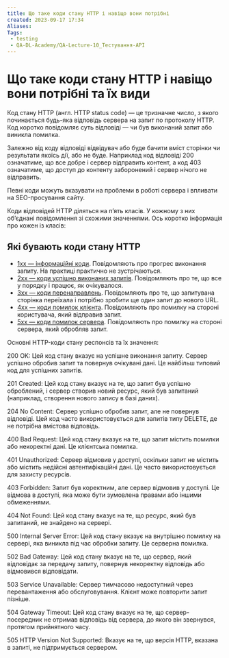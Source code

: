 ```yaml
---
title: Що таке коди стану HTTP і навіщо вони потрібні
created: 2023-09-17 17:34
Aliases:
Tags: 
 - testing
 - QA-DL-Academy/QA-Lecture-10_Тестування-АPІ
---
```

# Що таке коди стану HTTP і навіщо вони потрібні та їх види

Код стану HTTP (англ. HTTP status code) — це тризначне число, з якого починається будь-яка відповідь сервера на запит по протоколу HTTP. Код коротко повідомляє суть відповіді — чи був виконаний запит або виникла помилка.

Залежно від коду відповіді відвідувач або буде бачити вміст сторінки чи результати якоїсь дії, або не буде. Наприклад код відповіді 200 означатиме, що все добре і сервер відправить контент, а код 403 означатиме, що доступ до контенту заборонений і сервер нічого не відправить.

Певні коди можуть вказувати на проблеми в роботі сервера і впливати на SEO-просування сайту.

Коди відповідей HTTP діляться на п’ять класів. У кожному з них об’єднані повідомлення зі схожими значеннями. Ось коротко інформація про кожен із класів:

## Які бувають коди стану HTTP

* <span style="text-decoration:underline;">1хх — інформаційні коди</span>. Повідомляють про прогрес виконання запиту. На практиці практично не зустрічаються.
* <span style="text-decoration:underline;">2хх — коди успішно виконаних запитів</span>. Повідомляють про те, що все у порядку і працює, як очікувалося.
* <span style="text-decoration:underline;">3хх — коди перенаправлень</span>. Повідомляють про те, що запитувана сторінка переїхала і потрібно зробити ще один запит до нового URL.
* <span style="text-decoration:underline;">4хх — коди помилок клієнта</span>. Повідомляють про помилку на стороні користувача, який відправив запит.
* <span style="text-decoration:underline;">5хх — коди помилок сервера</span>. Повідомляють про помилку на стороні сервера, який обробляв запит.

Основні HTTP-коди стану респонсів та їх значення:

200 OK: Цей код стану вказує на успішне виконання запиту. Сервер успішно обробив запит та повернув очікувані дані. Це найбільш типовий код для успішних запитів.

201 Created: Цей код стану вказує на те, що запит був успішно оброблений, і сервер створив новий ресурс, який був запитаний (наприклад, створення нового запису в базі даних).

204 No Content: Сервер успішно обробив запит, але не повернув відповіді. Цей код часто використовується для запитів типу DELETE, де не потрібна вмістова відповідь.

400 Bad Request: Цей код стану вказує на те, що запит містить помилки або некоректні дані. Це клієнтська помилка.

401 Unauthorized: Сервер відмовив у доступі, оскільки запит не містить або містить недійсні автентифікаційні дані. Це часто використовується для захисту ресурсів.

403 Forbidden: Запит був коректним, але сервер відмовив у доступі. Це відмова в доступі, яка може бути зумовлена правами або іншими обмеженнями.

404 Not Found: Цей код стану вказує на те, що ресурс, який був запитаний, не знайдено на сервері.

500 Internal Server Error: Цей код стану вказує на внутрішню помилку на сервері, яка виникла під час обробки запиту. Це серверна помилка.

502 Bad Gateway: Цей код стану вказує на те, що сервер, який відповідає за передачу запиту, повернув некоректну відповідь або відмовився відповідати.

503 Service Unavailable: Сервер тимчасово недоступний через перевантаження або обслуговування. Клієнт може повторити запит пізніше.

504 Gateway Timeout: Цей код стану вказує на те, що сервер-посередник не отримав відповідь від сервера, до якого він звернувся, протягом прийнятного часу.

505 HTTP Version Not Supported: Вказує на те, що версія HTTP, вказана в запиті, не підтримується сервером.
